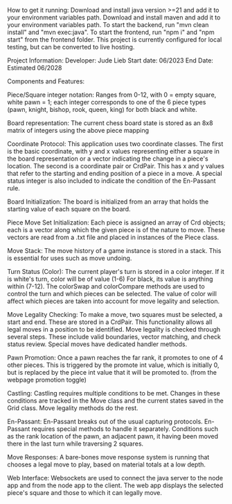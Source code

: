 How to get it running:
Download and install java version >=21 and add it to your environment variables path.
Download and install maven and add it to your environment variables path.
To start the backend, run "mvn clean install" and "mvn exec:java".
To start the frontend, run "npm i" and "npm start" from the frontend folder.
This project is currently configured for local testing, but can be converted to live hosting.


Project Information:
Developer: Jude Lieb
Start date: 06/2023
End Date: Estimated 06/2028


Components and Features:

Piece/Square integer notation:
    Ranges from 0-12, with 0 = empty square, white pawn = 1; each integer corresponds to one of the 6 piece types (pawn, knight, bishop, rook, queen, king) for both black and white.

Board representation:
    The current chess board state is stored as an 8x8 matrix of integers using the above piece mapping

Coordinate Protocol:
    This application uses two coordinate classes. The first is the basic coordinate, with y and x values representing either a square in the board representation or a vector indicating the change in a piece's location.
    The second is a coordinate pair or CrdPair. This has x and y values that refer to the starting and ending position of a piece in a move. A special status integer is also included to indicate the condition of the En-Passant rule.

Board Initialization:
    The board is initialized from an array that holds the starting value of each square on the board.

Piece Move Set Initialization:
    Each piece is assigned an array of Crd objects; each is a vector along which the given piece is of the nature to move. These vectors are read from a .txt file and placed in instances of the Piece class.

Move Stack:
    The move history of a game instance is stored in a stack. This is essential for uses such as move undoing.

Turn Status (Color):
    The current player's turn is stored in a color integer. If it is white's turn, color will be of value (1-6) For black, its value is anything within (7-12). The colorSwap and colorCompare methods are used to control the turn and which pieces can be selected. The value of color will affect which pieces are taken into account for move legality and selection.

Move Legality Checking:
    To make a move, two squares must be selected, a start and end. These are stored in a CrdPair. This functionality allows all legal moves in a position to be identified. Move legality is checked through several steps. These include valid boundaries, vector matching, and check status review. Special moves have dedicated handler methods.

Pawn Promotion:
    Once a pawn reaches the far rank, it promotes to one of 4 other pieces. This is triggered by the promote int value, which is initially 0, but is replaced by the piece int value that it will be promoted to. (from the webpage promotion toggle)

Castling:
    Castling requires multiple conditions to be met. Changes in these conditions are tracked in the Move class and the current states saved in the Grid class. Move legality methods do the rest.

En-Passant:
    En-Passant breaks out of the usual capturing protocols. En-Passant requires special methods to handle it separately. Conditions such as the rank location of the pawn, an adjacent pawn, it having been moved there in the last turn while traversing 2 squares. 

Move Responses:
    A bare-bones move response system is running that chooses a legal move to play, based on material totals at a low depth. 

Web Interface:
    Websockets are used to connect the java server to the node app and from the node app to the client.
    The web app displays the selected piece's square and those to which it can legally move.